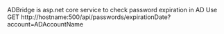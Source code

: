 ADBridge is asp.net core service to check password expiration in AD
Use
GET http://hostname:500/api/passwords/expirationDate?account=ADAccountName
